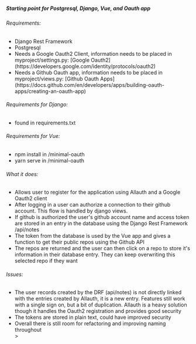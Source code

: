 <h5>Starting point for Postgresql, Django, Vue, and Oauth app</h5>

<h6>Requirements:</h6>
<ul>
<li>Django Rest Framework</li>
<li>Postgresql</li>
<li>Needs a Google Oauth2 Client, information needs to be placed in myproject/settings.py: [Google Oauth2](https://developers.google.com/identity/protocols/oauth2) </li>
<li>Needs a Github Oauth app, information needs to be placed in myproject/views.py: [Github Oauth Apps](https://docs.github.com/en/developers/apps/building-oauth-apps/creating-an-oauth-app)</li>
</ul>

<h6>Requirements for Django:</h6>
<ul>
<li>found in requirements.txt</li>
</ul>

<h6>Requirements for Vue:</h6>
<ul>
<li>npm install in /minimal-oauth</li>
<li>yarn serve in /minimal-oauth</li>
</ul>

<h6>What it does:</h6>
<ul>
<li>Allows user to register for the application using Allauth and a Google Oauth2 client</li>
<li>After logging in a user can authorize a connection to their github account. This flow is handled by django views.</li>
<li>If github is authorized the user's github account name and access token are stored in an entry in the database using the Django Rest Framework /api/notes</li>
<li>The token from the database is used by the Vue app and gives a function to get their public repos using the Github API</li>
<li>The repos are returned and the user can then click on a repo to store it's information in their database entry. They can keep overwriting this selected repo if they want</li>
</ul>

<h6>Issues: </h6>
<ul>
<li>The user records created by the DRF (api/notes) is not directly linked with the entries created by Allauth, it is a new entry. Features still work with a single sign on, but a bit of duplication. Allauth is a heavy solution though it handles the Oauth2 registration and provides good security</li>
<li>The tokens are stored in plain text, could have improved security</li>
<li>Overall there is still room for refactoring and improving naming throughout</li>
</<ul>>